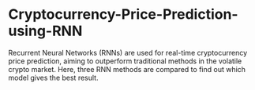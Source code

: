 # Cryptocurrency-Price-Prediction-using-RNN
Recurrent Neural Networks (RNNs) are used for real-time cryptocurrency price prediction, aiming to outperform traditional methods in the  volatile crypto market. Here, three RNN methods are compared  to find out which model gives the best result.
